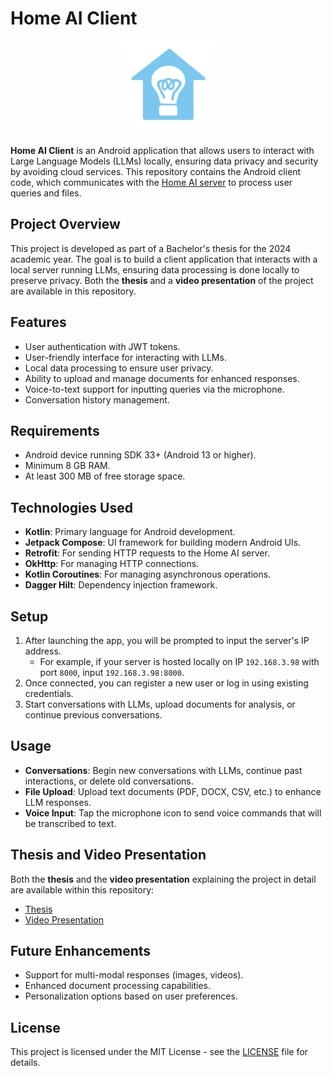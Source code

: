 # Home AI Client

<p align="center">
  <img src="./images/app_logo-cropped.png" alt="app logo" width="150" height="150">
</p>

**Home AI Client** is an Android application that allows users to interact with Large Language Models (LLMs) locally, ensuring data privacy and security by avoiding cloud services. This repository contains the Android client code, which communicates with the [Home AI server](https://github.com/thkox/home-ai-server/) to process user queries and files.

## Project Overview

This project is developed as part of a Bachelor's thesis for the 2024 academic year. The goal is to build a client application that interacts with a local server running LLMs, ensuring data processing is done locally to preserve privacy. Both the **thesis** and a **video presentation** of the project are available in this repository.


## Features

- User authentication with JWT tokens.
- User-friendly interface for interacting with LLMs.
- Local data processing to ensure user privacy.
- Ability to upload and manage documents for enhanced responses.
- Voice-to-text support for inputting queries via the microphone.
- Conversation history management.

## Requirements

- Android device running SDK 33+ (Android 13 or higher).
- Minimum 8 GB RAM.
- At least 300 MB of free storage space.

## Technologies Used

- **Kotlin**: Primary language for Android development.
- **Jetpack Compose**: UI framework for building modern Android UIs.
- **Retrofit**: For sending HTTP requests to the Home AI server.
- **OkHttp**: For managing HTTP connections.
- **Kotlin Coroutines**: For managing asynchronous operations.
- **Dagger Hilt**: Dependency injection framework.

## Setup

1. After launching the app, you will be prompted to input the server's IP address.
   - For example, if your server is hosted locally on IP `192.168.3.98` with port `8000`, input `192.168.3.98:8000`.
2. Once connected, you can register a new user or log in using existing credentials.
3. Start conversations with LLMs, upload documents for analysis, or continue previous conversations.

## Usage

- **Conversations**: Begin new conversations with LLMs, continue past interactions, or delete old conversations.
- **File Upload**: Upload text documents (PDF, DOCX, CSV, etc.) to enhance LLM responses.
- **Voice Input**: Tap the microphone icon to send voice commands that will be transcribed to text.

## Thesis and Video Presentation

Both the **thesis** and the **video presentation** explaining the project in detail are available within this repository:
- [Thesis](./docs/Thesis.pdf)
- [Video Presentation](./video/Presentation.mp4)

## Future Enhancements

- Support for multi-modal responses (images, videos).
- Enhanced document processing capabilities.
- Personalization options based on user preferences.

## License

This project is licensed under the MIT License - see the [LICENSE](./LICENSE) file for details.
